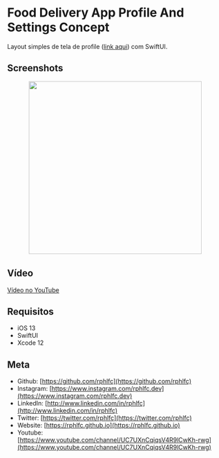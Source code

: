 # Food Delivery App Profile And Settings Concept
Layout simples de tela de profile ([link aqui](https://dribbble.com/shots/14187782-Food-delivery-app-Profile-Settings-concept)) com SwiftUI.

## Screenshots
<p align="center">
    <img src="https://user-images.githubusercontent.com/16376748/93541664-6e718780-f92d-11ea-9958-52b47aaa02b4.png" width="400">&nbsp;
</p>
 
## Vídeo
[Vídeo no YouTube](https://youtu.be/xiYDALO6sf8)

## Requisitos
- iOS 13
- SwiftUI
- Xcode 12

## Meta
- Github: [https://github.com/rphlfc](https://github.com/rphlfc)
- Instagram: [https://www.instagram.com/rphlfc.dev](https://www.instagram.com/rphlfc.dev)
- LinkedIn: [http://www.linkedin.com/in/rphlfc](http://www.linkedin.com/in/rphlfc)
- Twitter: [https://twitter.com/rphlfc](https://twitter.com/rphlfc)
- Website: [https://rphlfc.github.io](https://rphlfc.github.io)
- Youtube: [https://www.youtube.com/channel/UC7UXnCqiqsV4R9lCwKh-rwg](https://www.youtube.com/channel/UC7UXnCqiqsV4R9lCwKh-rwg)

